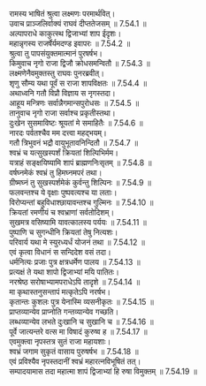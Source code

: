

  
रामस्य भाषितं श्रुत्वा लक्ष्मणः परमार्थवित्।  
उवाच प्राञ्जलिर्वाक्यं राघवं दीप्ततेजसम् ॥ 7.54.1 ॥   
अल्पापराधे काकुत्स्थ द्विजाभ्यां शाप ईदृशः।  
महान्नृगस्य राजर्षेर्यमदण्ड इवापरः ॥ 7.54.2 ॥   
श्रुत्वा तु पापसंयुक्तमात्मानं पुरषर्षभ।  
किमुवाच नृगो राजा द्विजौ क्रोधसमन्वितौ ॥ 7.54.3 ॥   
लक्ष्मणेनैवमुक्तस्तु राघवः पुनरब्रवीत्।  
शृणु सौम्य यथा पूर्वं स राजा शापविक्षतः ॥ 7.54.4 ॥   
अथाध्वनि गतौ विप्रौ विज्ञाय स नृगस्तदा।  
आहूय मन्त्रिणः सर्वान्नैगमान्सपुरोधसः ॥ 7.54.5 ॥   
तानुवाच नृगो राजा सर्वाश्च प्रकृतीस्तथा।  
दुःखेन सुसमाविष्टः श्रूयतां मे समाहितैः ॥ 7.54.6 ॥   
नारदः पर्वतश्चैव मम दत्त्वा महद्भयम्।  
गतौ त्रिभुवनं भद्रौ वायुभूतावनिन्दितौ ॥ 7.54.7 ॥   
श्वभ्रं च यत्सुखस्पर्शं क्रियतां शिल्पिभिर्मम।  
यत्राहं सङ्क्षयिष्यामि शापं ब्राह्मणनिःसृतम् ॥ 7.54.8 ॥   
वर्षघ्नमेकं श्वभ्रं तु हिमघ्नमपरं तथा।  
ग्रीष्मघ्नं तु सुखस्पर्शमेकं कुर्वन्तु शिल्पिनः ॥ 7.54.9 ॥   
फलवन्तश्च ये वृक्षाः पुष्पवत्यश्च या लताः।  
विरोप्यन्तां बहुविधाश्छायावन्तश्च गुल्मिनः ॥ 7.54.10 ॥   
क्रियतां रमणीयं च श्वभ्राणां सर्वतोदिशम्।  
सुखमत्र वसिष्यामि यावत्कालस्य पर्ययः ॥ 7.54.11 ॥   
पुष्पाणि च सुगन्धीनि क्रियतां तेषु नित्यशः।  
परिवार्य यथा मे स्युरध्यर्धं योजनं तथा ॥ 7.54.12 ॥   
एवं कृत्वा विधानं स सन्दिदेश वसं तदा।  
धर्मनित्यः प्रजाः पुत्र क्षत्रधर्मेण पालय ॥ 7.54.13 ॥   
प्रत्यक्षं ते यथा शापो द्विजाभ्यां मयि पातितः।  
नरश्रेष्ठ सरोषाभ्यामपराधेऽपि तादृशे ॥ 7.54.14 ॥   
मा कृथास्तनुसन्तापं मत्कृतेऽपि नरर्षभ।  
कृतान्तः कुशलः पुत्र येनास्मि व्यसनीकृतः ॥ 7.54.15 ॥   
प्राप्तव्यान्येव प्राप्नोति गन्तव्यान्येव गच्छति।  
लब्धव्यान्येव लभते दुःखानि च सुखानि च ॥ 7.54.16 ॥   
पूर्वे जात्यन्तरे वत्स मा विषादं कुरुष्व ह ॥ 7.54.17 ॥   
एवमुक्त्वा नृपस्तत्र सुतं राजा महायशाः।  
श्वभ्रं जगाम सुकृतं वासाय पुरुषर्षभ ॥ 7.54.18 ॥   
एवं प्रविश्यैव नृपस्तदानीं श्वभ्रं महारत्नविभूषितं तत्।  
सम्पादयामास तदा महात्मा शापं द्विजाभ्यां हि रुषा विमुक्तम् ॥ 7.54.19 ॥   
